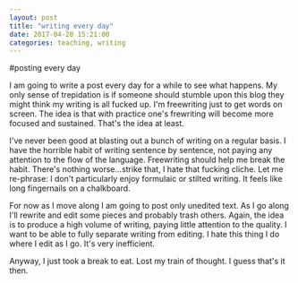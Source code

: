 ```yaml
---
layout: post
title: "writing every day"
date: 2017-04-20 15:21:00
categories: teaching, writing
---
```


#posting every day

I am going to write a post every day for a while to see what happens. My only sense of trepidation is if someone should stumble upon this blog they might think my writing is all fucked up. I'm freewriting just to get words on screen. The idea is that with practice one's frewriting will become more focused and sustained. That's the idea at least.

I've never been good at blasting out a bunch of writing on a regular basis. I have the horrible habit of writing sentence by sentence, not paying any attention to the flow of the language. Freewriting should help me break the habit. There's nothing worse...strike that, I hate that fucking cliche. Let me re-phrase: I don't particularly enjoy formulaic or stilted writing. It feels like long fingernails on a chalkboard.

For now as I move along I am going to post only unedited text. As I go along I'll rewrite and edit some pieces and probably trash others. Again, the idea is to produce a high volume of writing, paying little attention to the quality. I want to be able to fully separate writing from editing. I hate this thing I do where I edit as I go. It's very inefficient.

Anyway, I just took a break to eat. Lost my train of thought. I guess that's it then.